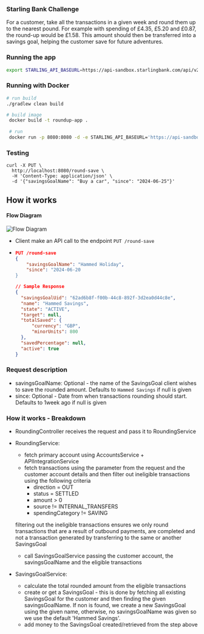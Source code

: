 ### Starling Bank Challenge

For a customer, take all the transactions in a given week and round them up to the nearest
pound. For example with spending of £4.35, £5.20 and £0.87, the round-up would be £1.58.
This amount should then be transferred into a savings goal, helping the customer save for
future adventures.

### Running the app
```bash
export STARLING_API_BASEURL=https://api-sandbox.starlingbank.com/api/v2/ STARTLING_API_BEARER_TOKEN={yourApplicationBearerToken} && ./gradlew bootRun
```

### Running with Docker
```bash
# run build
./gradlew clean build

# build image
 docker build -t roundup-app .
 
 # run
 docker run -p 8080:8080 -d -e STARLING_API_BASEURL='https://api-sandbox.starlingbank.com/api/v2/' -e STARLING_API_BEARER_TOKEN='yourApplicationBearerToken' roundup-app
```

### Testing
```curl
curl -X PUT \
  http://localhost:8080/round-save \
  -H 'Content-Type: application/json' \
  -d '{"savingsGoalName": "Buy a car", "since": "2024-06-25"}'
```

## How it works
#### Flow Diagram
![Flow Diagram](https://github.com/adigunhammedolalekan/starling-challenge/blob/main/flows/roundup_flows.png)

* Client make an API call to the endpoint `PUT /round-save`
* ```json
  PUT /round-save
  {
      "savingsGoalName": "Hammed Holiday",
      "since": "2024-06-20
  }
  ```
  ```json
  // Sample Response
  {
    "savingsGoalUid": "62ad6b8f-f00b-44c8-892f-3d2ea0d44c8e",
    "name": "Hammed Savings",
    "state": "ACTIVE",
    "target": null,
    "totalSaved": {
        "currency": "GBP",
        "minorUnits": 800
    },
    "savedPercentage": null,
    "active": true
  }
  ```
### Request description
  * savingsGoalName: Optional - the name of the SavingsGoal client wishes to save the rounded amount. Defaults to `Hammed Savings` if null is given
  * since: Optional - Date from when transactions rounding should start. Defaults to 1week ago if null is given

### How it works - Breakdown
* RoundingController receives the request and pass it to RoundingService
* RoundingService:
  * fetch primary account using AccountsService + APIIntegrationService
  * fetch transactions using the parameter from the request and the customer account details and then filter out ineligible transactions using the following criteria
      * direction = OUT
      * status = SETTLED
      * amount > 0
      * source != INTERNAL_TRANSFERS
      * spendingCategory != SAVING
  
    
  filtering out the ineligible transactions ensures we only round transactions that are a result of outbound payments, are completed and not a transaction generated by transferring to the same or another SavingsGoal 
  * call SavingsGoalService passing the customer account, the savingsGoalName and the eligible transactions
* SavingsGoalService:
  * calculate the total rounded amount from the eligible transactions
  * create or get a SavingsGoal - this is done by fetching all existing SavingsGoal for the customer and then finding the given savingsGoalName. If non is found, we create a new SavingsGoal using the given name, otherwise, no savingsGoalName was given so we use the default 'Hammed Savings'.
  * add money to the SavingsGoal created/retrieved from the step above